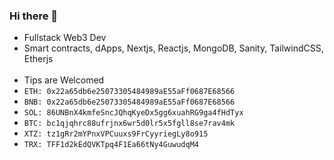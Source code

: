 ### Hi there 👋

- Fullstack Web3 Dev
-  Smart contracts, dApps, Nextjs, Reactjs, MongoDB, Sanity, TailwindCSS, Etherjs
<br></br>
- Tips are Welcomed
- `ETH: 0x22a65db6e25073305484989aE55aFf0687E68566` 
- `BNB: 0x22a65db6e25073305484989aE55aFf0687E68566` 
- `SOL: 86UNBnX4kmfeSncJQhqKyeDx5gg6xuahRG9ga4fHdTyx`
- `BTC: bc1qjqhrc88ufrjnx6wr5d0lr5x5fgll8se7rav4mk` 
- `XTZ: tz1gRr2mYPnxVPCuuxs9FrCyyriegLy8o915`
- `TRX: TFF1d2kEdQVKTpq4F1Ea66tNy4GuwudqM4`
